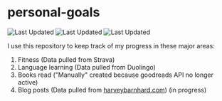 # personal-goals
![Last Updated](https://img.shields.io/date/1626229148?color=FC4C02&label=Fitness%20Updated&logo=strava)
![Last Updated](https://img.shields.io/date/1626229148?color=7ac70c&label=Language%20Updated&logo=duolingo)
![Last Updated](https://img.shields.io/date/1626229148?color=e9e5cd&label=Books%20Updated&logo=goodreads)

I use this repository to keep track of my progress in these major areas:

1. Fitness (Data pulled from Strava)
2. Language learning (Data pulled from Duolingo)
3. Books read ("Manually" created because goodreads API no longer active)
4. Blog posts (Data pulled from [harveybarnhard.com](https://harveybarnhard.com)) (in progress)
